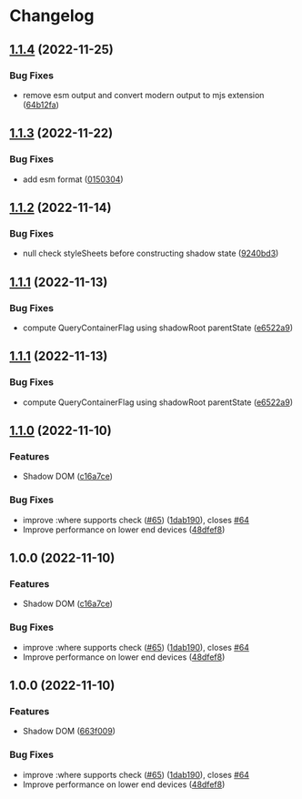 # Changelog


## [1.1.4](https://github.com/Marshal27/shadow-container-query-polyfill/compare/v1.1.3...v1.1.4) (2022-11-25)


### Bug Fixes

* remove esm output and convert modern output to mjs extension ([64b12fa](https://github.com/Marshal27/shadow-container-query-polyfill/commit/64b12fa4234d1062ccea91a4ad3dd53adcd8f22b))

## [1.1.3](https://github.com/Marshal27/shadow-container-query-polyfill/compare/v1.1.2...v1.1.3) (2022-11-22)


### Bug Fixes

* add esm format ([0150304](https://github.com/Marshal27/shadow-container-query-polyfill/commit/01503047437eb109a39fec5694c978cc85e0f2f5))

## [1.1.2](https://github.com/Marshal27/shadow-container-query-polyfill/compare/v1.1.1...v1.1.2) (2022-11-14)


### Bug Fixes

* null check styleSheets before constructing shadow state ([9240bd3](https://github.com/Marshal27/shadow-container-query-polyfill/commit/9240bd3f97b8a4faf4fa88d5fbd9048b54ed1cd8))

## [1.1.1](https://github.com/Marshal27/shadow-container-query-polyfill/compare/v1.1.0...v1.1.1) (2022-11-13)


### Bug Fixes

* compute QueryContainerFlag using shadowRoot parentState ([e6522a9](https://github.com/Marshal27/shadow-container-query-polyfill/commit/e6522a98eaf94ca671c2d3ad9865b7ca71aa5971))

## [1.1.1](https://github.com/Marshal27/shadow-container-query-polyfill/compare/v1.1.0...v1.1.1) (2022-11-13)


### Bug Fixes

* compute QueryContainerFlag using shadowRoot parentState ([e6522a9](https://github.com/Marshal27/shadow-container-query-polyfill/commit/e6522a98eaf94ca671c2d3ad9865b7ca71aa5971))

## [1.1.0](https://github.com/Marshal27/shadow-container-query-polyfill/compare/v1.0.0...v1.1.0) (2022-11-10)


### Features

* Shadow DOM ([c16a7ce](https://github.com/Marshal27/shadow-container-query-polyfill/commit/c16a7ce1016e64f66e8538e1dbe8c142db9aab7c))


### Bug Fixes

* improve :where supports check ([#65](https://github.com/Marshal27/shadow-container-query-polyfill/issues/65)) ([1dab190](https://github.com/Marshal27/shadow-container-query-polyfill/commit/1dab190dbd640f2ad1a1535c69a7143182729cee)), closes [#64](https://github.com/Marshal27/shadow-container-query-polyfill/issues/64)
* Improve performance on lower end devices ([48dfef8](https://github.com/Marshal27/shadow-container-query-polyfill/commit/48dfef88f8eb037cd38ad8d43410950694504497))

## 1.0.0 (2022-11-10)


### Features

* Shadow DOM ([c16a7ce](https://github.com/Marshal27/shadow-container-query-polyfill/commit/c16a7ce1016e64f66e8538e1dbe8c142db9aab7c))


### Bug Fixes

* improve :where supports check ([#65](https://github.com/Marshal27/shadow-container-query-polyfill/issues/65)) ([1dab190](https://github.com/Marshal27/shadow-container-query-polyfill/commit/1dab190dbd640f2ad1a1535c69a7143182729cee)), closes [#64](https://github.com/Marshal27/shadow-container-query-polyfill/issues/64)
* Improve performance on lower end devices ([48dfef8](https://github.com/Marshal27/shadow-container-query-polyfill/commit/48dfef88f8eb037cd38ad8d43410950694504497))

## 1.0.0 (2022-11-10)


### Features

* Shadow DOM ([663f009](https://github.com/Marshal27/shadow-container-query-polyfill/commit/663f0092eb92cfcb39cf6d2e5a3d96696cac5b02))


### Bug Fixes

* improve :where supports check ([#65](https://github.com/Marshal27/shadow-container-query-polyfill/issues/65)) ([1dab190](https://github.com/Marshal27/shadow-container-query-polyfill/commit/1dab190dbd640f2ad1a1535c69a7143182729cee)), closes [#64](https://github.com/Marshal27/shadow-container-query-polyfill/issues/64)
* Improve performance on lower end devices ([48dfef8](https://github.com/Marshal27/shadow-container-query-polyfill/commit/48dfef88f8eb037cd38ad8d43410950694504497))
